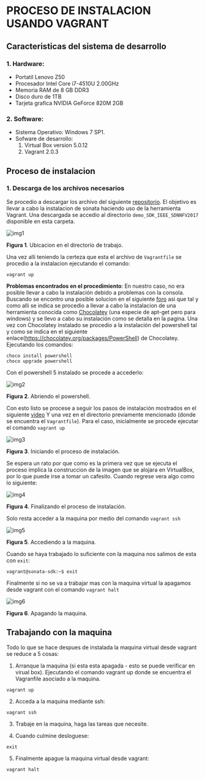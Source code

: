 # PROCESO DE INSTALACION USANDO VAGRANT

## Caracteristicas del sistema de desarrollo

### 1. Hardware:
* Portatil Lenovo Z50
* Procesador Intel Core i7-4510U 2.00GHz 
* Memoria RAM de 8 GB DDR3 
* Disco duro de 1TB
* Tarjeta grafica NVIDIA GeForce 820M 2GB

### 2. Software:
* Sistema Operativo: Windows 7 SP1.
* Sofware de desarrollo:
  1. Virtual Box version 5.0.12
  2. Vagrant 2.0.3

## Proceso de instalacion

### 1. Descarga de los archivos necesarios
Se procedio a descargar los archivo del siguiente [repositorio](https://github.com/sonata-nfv/son-tutorials/tree/master/). El objetivo es llevar a cabo la instalacion de sonata haciendo uso de la herramienta Vagrant. Una descargada se accedio al directorio ```demo_SDK_IEEE_SDNNFV2017``` disponible en esta carpeta. 

![img1](./terminal.png)

**Figura 1**. Ubicacion en el directorio de trabajo.

Una vez alli teniendo la certeza que esta el archivo de ```Vagrantfile``` se procedio a la instalacion ejecutando el comando:

```
vagrant up
```

**Problemas encontrados en el procedimiento**: En nuestro caso, no era posible llevar a cabo la instalación debido a problemas con la consola. Buscando se encontro una posible solucion en el siguiente [foro](https://stackoverflow.com/questions/19902239/how-to-upgrade-powershell-version-from-2-0-to-3-0) asi que tal y como alli se indica se procedio a llevar a cabo la instalacion de una herramienta conocida como [Chocolatey](https://chocolatey.org/) (una especie de apt-get pero para windows) y se llevo a cabo su instalación como se detalla en la pagina. Una vez con Chocolatey instalado se procedio a la instalación del powershell tal y como se indica en el siguiente enlace(https://chocolatey.org/packages/PowerShell) de Chocolatey. Ejecutando los comandos:

```
choco install powershell
choco upgrade powershell
```

Con el powershell 5 instalado se procede a accederlo:

![img2](./powershell.png)

**Figura 2**. Abriendo el powershell.

Con esto listo se procese a seguir los pasos de instalación mostrados en el siguiente [video](https://www.youtube.com/watch?v=e6pgP-utSeE) Y una vez en el directorio previamente mencionado (donde se encuentra el ```Vagrantfile```). Para el caso, inicialmente se procede ejecutar el comando ```vagrant up``` 

![img3](./install_from_powershell.png)

**Figura 3**. Iniciando el proceso de instalación.

Se espera un rato por que como es la primera vez que se ejecuta el proceso implica la construccion de la imagen que se alojara en VirtualBox, por lo que puede irse a tomar un cafesito. Cuando regrese vera algo como lo siguiente:

![img4](./install_from_powershell_finished.png)

**Figura 4**. Finalizando el proceso de instalación.

Solo resta acceder a la maquina por medio del comando ```vagrant ssh```

![img5](./access_machine.png)

**Figura 5**. Accediendo a la maquina.

Cuando se haya trabajado lo suficiente con la maquina nos salimos de esta con ```exit```:

```vagrant@sonata-sdk:~$ exit```

Finalmente si no se va a trabajar mas con la maquina virtual la apagamos desde vagrant con el comando ```vagrant halt```

![img6](./halt_VM.png)

**Figura 6**. Apagando la maquina.

## Trabajando con la maquina

Todo lo que se hace despues de instalada la maquina virtual desde vagrant se reduce a 5 cosas:

1. Arranque la maquina (si esta esta apagada - esto se puede verificar en virual box). Ejecutando el comando vagrant up donde se encuentra el Vagranfile asociado a la maquina.

```
vagrant up
```

2. Acceda a la maquina mediante ssh:

```
vagrant ssh
```

3. Trabaje en la maquina, haga las tareas que necesite.

4. Cuando culmine desloguese:

```
exit
```

5. Finalmente apague la maquina virtual desde vagrant:

```
vagrant halt
```
